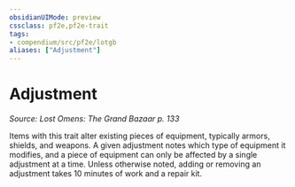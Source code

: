 ```yaml
---
obsidianUIMode: preview
cssclass: pf2e,pf2e-trait
tags:
- compendium/src/pf2e/lotgb
aliases: ["Adjustment"]
---
```

# Adjustment  
*Source: Lost Omens: The Grand Bazaar p. 133*  

Items with this trait alter existing pieces of equipment, typically armors, shields, and weapons. A given adjustment notes which type of equipment it modifies, and a piece of equipment can only be affected by a single adjustment at a time. Unless otherwise noted, adding or removing an adjustment takes 10 minutes of work and a repair kit.